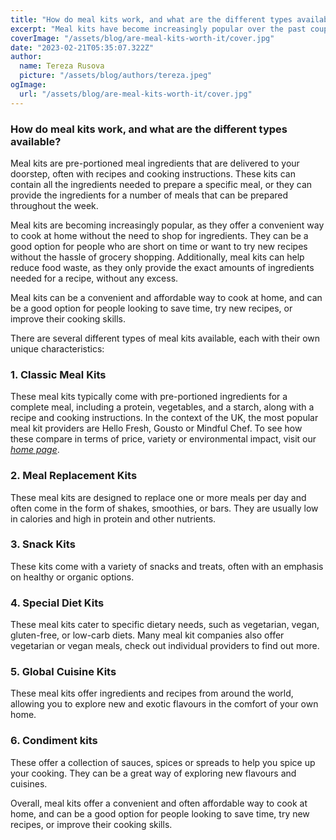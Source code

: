 ```yaml
---
title: "How do meal kits work, and what are the different types available?"
excerpt: "Meal kits have become increasingly popular over the past couple of years. In this article, we explore what they are and what variants are available."
coverImage: "/assets/blog/are-meal-kits-worth-it/cover.jpg"
date: "2023-02-21T05:35:07.322Z"
author:
  name: Tereza Rusova
  picture: "/assets/blog/authors/tereza.jpeg"
ogImage:
  url: "/assets/blog/are-meal-kits-worth-it/cover.jpg"
---
```


### **How do meal kits work, and what are the different types available?**

Meal kits are pre-portioned meal ingredients that are delivered to your doorstep, often with recipes and cooking instructions. These kits can contain all the ingredients needed to prepare a specific meal, or they can provide the ingredients for a number of meals that can be prepared throughout the week.

Meal kits are becoming increasingly popular, as they offer a convenient way to cook at home without the need to shop for ingredients. They can be a good option for people who are short on time or want to try new recipes without the hassle of grocery shopping. Additionally, meal kits can help reduce food waste, as they only provide the exact amounts of ingredients needed for a recipe, without any excess.

Meal kits can be a convenient and affordable way to cook at home, and can be a good option for people looking to save time, try new recipes, or improve their cooking skills.

There are several different types of meal kits available, each with their own unique characteristics:

### **1. Classic Meal Kits**

These meal kits typically come with pre-portioned ingredients for a complete meal, including a protein, vegetables, and a starch, along with a recipe and cooking instructions. In the context of the UK, the most popular meal kit providers are Hello Fresh, Gousto or Mindful Chef. To see how these compare in terms of price, variety or environmental impact, visit our [_home page_](https://www.whichmealservice.com/).

### **2. Meal Replacement Kits**

These meal kits are designed to replace one or more meals per day and often come in the form of shakes, smoothies, or bars. They are usually low in calories and high in protein and other nutrients.

### **3. Snack Kits**

These kits come with a variety of snacks and treats, often with an emphasis on healthy or organic options.

### **4. Special Diet Kits**

These meal kits cater to specific dietary needs, such as vegetarian, vegan, gluten-free, or low-carb diets. Many meal kit companies also offer vegetarian or vegan meals, check out individual providers to find out more.

### **5. Global Cuisine Kits**

These meal kits offer ingredients and recipes from around the world, allowing you to explore new and exotic flavours in the comfort of your own home.

### **6. Condiment kits**

These offer a collection of sauces, spices or spreads to help you spice up your cooking. They can be a great way of exploring new flavours and cuisines.

Overall, meal kits offer a convenient and often affordable way to cook at home, and can be a good option for people looking to save time, try new recipes, or improve their cooking skills.
